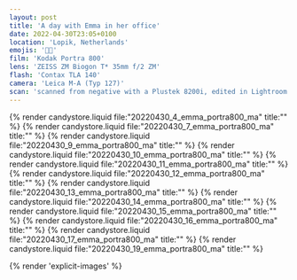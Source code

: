```yaml
---
layout: post
title: 'A day with Emma in her office'
date: 2022-04-30T23:05+0100
location: 'Lopik, Netherlands'
emojis: '🔞🏢'
film: 'Kodak Portra 800'
lens: 'ZEISS ZM Biogon T* 35mm f/2 ZM'
flash: 'Contax TLA 140'
camera: 'Leica M-A (Typ 127)'
scan: 'scanned from negative with a Plustek 8200i, edited in Lightroom'
---
```


{% render candystore.liquid file:"20220430_4_emma_portra800_ma" title:"" %}
{% render candystore.liquid file:"20220430_7_emma_portra800_ma" title:"" %}
{% render candystore.liquid file:"20220430_9_emma_portra800_ma" title:"" %}
{% render candystore.liquid file:"20220430_10_emma_portra800_ma" title:"" %}
{% render candystore.liquid file:"20220430_11_emma_portra800_ma" title:"" %}
{% render candystore.liquid file:"20220430_12_emma_portra800_ma" title:"" %}
{% render candystore.liquid file:"20220430_13_emma_portra800_ma" title:"" %}
{% render candystore.liquid file:"20220430_14_emma_portra800_ma" title:"" %}
{% render candystore.liquid file:"20220430_15_emma_portra800_ma" title:"" %}
{% render candystore.liquid file:"20220430_16_emma_portra800_ma" title:"" %}
{% render candystore.liquid file:"20220430_17_emma_portra800_ma" title:"" %}
{% render candystore.liquid file:"20220430_19_emma_portra800_ma" title:"" %}

{% render 'explicit-images' %}
